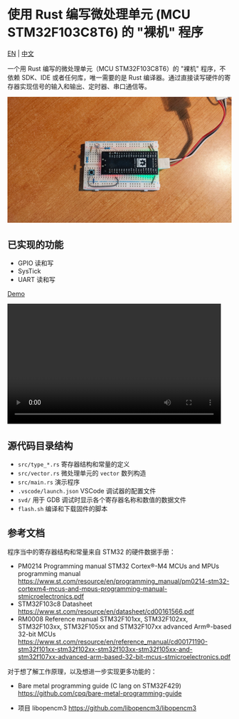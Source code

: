 # 使用 Rust 编写微处理单元 (MCU STM32F103C8T6) 的 "裸机" 程序

[EN](README.md) | [中文](README.zh-Hans.md)

一个用 Rust 编写的微处理单元（MCU STM32F103C8T6）的 "裸机" 程序，不依赖 SDK、IDE 或者任何库，唯一需要的是 Rust 编译器。通过直接读写硬件的寄存器实现信号的输入和输出、定时器、串口通信等。

![stm32f103 rust bare-metal](images/stm32f103-title.jpg)

## 已实现的功能

- GPIO 读和写
- SysTick
- UART 读和写

[Demo](https://user-images.githubusercontent.com/394223/201260032-29f48a6d-eabd-4531-9e00-344b9ef80781.mp4)

<video width="480" height="270" controls>
  <source src="images/stm32f103.mp4" type="video/mp4">
</video>

## 源代码目录结构

- `src/type_*.rs` 寄存器结构和常量的定义
- `src/vector.rs` 微处理单元的 `vector` 数列构造
- `src/main.rs` 演示程序
- `.vscode/launch.json` VSCode 调试器的配置文件
- `svd/` 用于 GDB 调试时显示各个寄存器名称和数值的数据文件
- `flash.sh` 编译和下载固件的脚本

## 参考文档

程序当中的寄存器结构和常量来自 STM32 的硬件数据手册：

- PM0214 Programming manual
  STM32 Cortex®-M4 MCUs and MPUs programming manual
  https://www.st.com/resource/en/programming_manual/pm0214-stm32-cortexm4-mcus-and-mpus-programming-manual-stmicroelectronics.pdf
- STM32F103c8 Datasheet
  https://www.st.com/resource/en/datasheet/cd00161566.pdf
- RM0008 Reference manual
  STM32F101xx, STM32F102xx, STM32F103xx, STM32F105xx and
  STM32F107xx advanced Arm®-based 32-bit MCUs
  https://www.st.com/resource/en/reference_manual/cd00171190-stm32f101xx-stm32f102xx-stm32f103xx-stm32f105xx-and-stm32f107xx-advanced-arm-based-32-bit-mcus-stmicroelectronics.pdf

对于想了解工作原理，以及想进一步实现更多功能的：

- Bare metal programming guide (C lang on STM32F429)
  https://github.com/cpq/bare-metal-programming-guide

- 项目 libopencm3
  https://github.com/libopencm3/libopencm3

